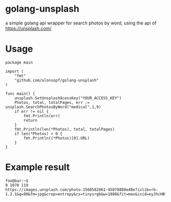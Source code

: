 # golang-unsplash
a simple golang api wrapper for search photos by word, using the api of https://unsplash.com/

# Usage
```golang
package main

import (
	"fmt"
	"github.com/alonsopf/golang-unsplash"
)

func main() {
    unsplash.SetUnsplashAcessKey("YOUR_ACCESS_KEY")
    Photos, total, totalPages, err := unsplash.SearchPhotosByWord("medical",1,9)
    if err != nil {
    	fmt.Println(err)
    	return
    }
    fmt.Println(len(*Photos), total, totalPages)
    if len(*Photos) > 0 {
    	fmt.Println((*Photos)[0].URL)	
    }   
}
```
# Example result

```console
foo@bar:~$ 
9 1070 119
https://images.unsplash.com/photo-1560582861-45078880e48e?ixlib=rb-1.2.1&q=80&fm=jpg&crop=entropy&cs=tinysrgb&w=1080&fit=max&ixid=eyJhcHBfaWQiOjE3MDg1MX0
```
